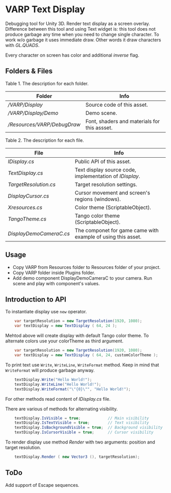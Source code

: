 # VARP Text Display

Debugging tool for Unity 3D. Render text display as a screen overlay. Difference between this tool and using Text widget is: this tool does not produce garbage any time when you need to change single character. To work w/o garbage it uses immediate draw. Other words it draw characters with _GL.QUADS_.

Every character on screen has color and additional _inverse_ flag.

## Folders & Files

Table 1. The description for each folder. 

| Folder                           | Info                      | 
|----------------------------------|---------------------------|
| _/VARP/Display_          | Source code of this asset. |
| _/VARP/Display/Demo_     | Demo scene. |
| _/Resources/VARP/DebugDraw_ |	Font, shaders and materials for this assset. |

Table 2. The description for each file. 

| File                 | Info                                  |
|----------------------|---------------------------------------|
| _IDisplay.cs_        | Public API of this asset. |
| _TextDisplay.cs_     | Text display source code, implementation of _IDisplay_. |
| _TargetResolution.cs_| Target resolution settings. |
| _DisplayCursor.cs_   | Cursor movement and screen's regions (windows). |
| _Xresources.cs_      | Color theme (ScriptableObject). |
| _TangoTheme.cs_      | Tango color theme (ScriptableObject). |
| _DisplayDemoCameraC.cs_ |	The componet for game came with example of using this asset. |

## Usage

- Copy VARP from Resources folder to Resources folder of your project.
- Copy VARP folder inside Plugins folder.
- Add demo component DisplayDemoCameraC to your camera. Run scene and play with component's values.

## Introduction to API

To instantiate display use `new` operator.

```C#
    var targetResolution = new TargetResolution(1920, 1080);
    var textDisplay = new TextDisplay ( 64, 24 );
```

Mehtod above will create display with default Tango color theme. To alternate colors use your colorTheme as third argument.

```C#
    var targetResolution = new TargetResolution(1920, 1080);
    var textDisplay = new TextDisplay ( 64, 24, customColorTheme );
```

To print text use `Write`, `WriteLine`, `WriteFormat` method. Keep in mind that `WriteFormat` will produce garbage anyway.

```C#
    textDisplay.Write("Hello World!");
    textDisplay.WriteLine("Hello World!");
    textDisplay.WriteFormat("\"{0}\"", "Hello World!");
```
For other methods read content of _IDisplay.cs_ file.

There are various of methods for alternating visibility.
 
```C#
    textDisplay.IsVisible = true;            // Main visibility
    textDisplay.IsTextVisible = true;        // Text visibility
    textDisplay.IsBackgroundVisible = true;  // Background visibility
    textDisplay.IsCursorVisible = true;      // Cursor visibility
```

To render display use method _Render_ with two arguments: position and target resolution.

```C#
    textDisplay.Render ( new Vector3 (), targetResolution);
```

## ToDo

Add support of Escape sequences. 
